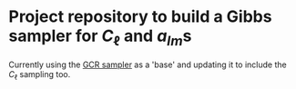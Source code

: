 
# Project repository to build a Gibbs sampler for $C_{\ell}$ and $a_{lm}$s 


Currently using the [GCR sampler](https://github.com/katrinealice/sph_harm_GCR) as a 'base' and updating it to include the $C_{\ell}$ sampling too. 

